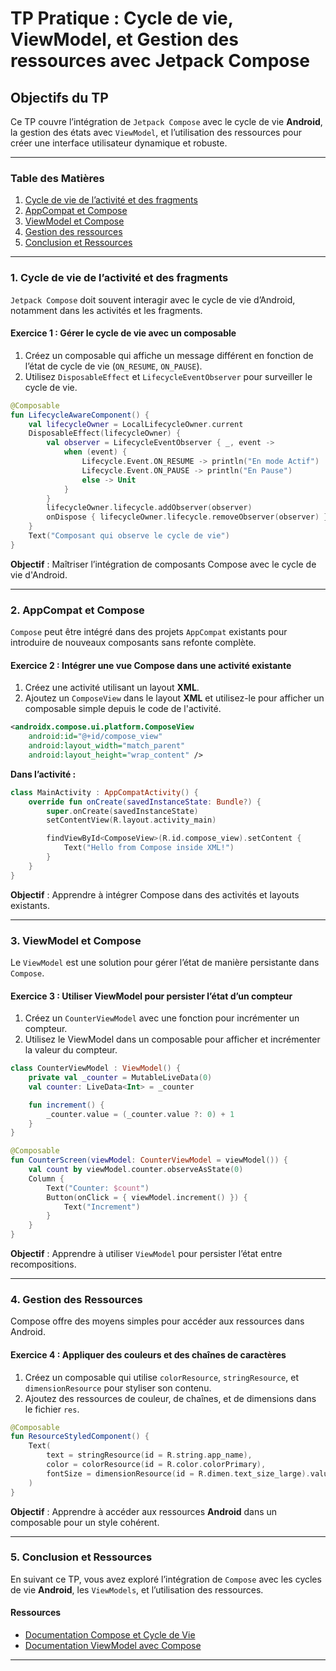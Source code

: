 
# TP Pratique : Cycle de vie, ViewModel, et Gestion des ressources avec Jetpack Compose

## Objectifs du TP

Ce TP couvre l’intégration de `Jetpack Compose` avec le cycle de vie **Android**, la gestion des états avec `ViewModel`, et l’utilisation des ressources pour créer une interface utilisateur dynamique et robuste.

---

### Table des Matières

1. [Cycle de vie de l’activité et des fragments](#1-cycle-de-vie-de-lactivité-et-des-fragments)
2. [AppCompat et Compose](#2-appcompat-et-compose)
3. [ViewModel et Compose](#3-viewmodel-et-compose)
4. [Gestion des ressources](#4-gestion-des-ressources)
5. [Conclusion et Ressources](#5-conclusion-et-ressources)

---

### 1. Cycle de vie de l’activité et des fragments

`Jetpack Compose` doit souvent interagir avec le cycle de vie d’Android, notamment dans les activités et les fragments.

#### Exercice 1 : Gérer le cycle de vie avec un composable

1. Créez un composable qui affiche un message différent en fonction de l’état de cycle de vie (`ON_RESUME`, `ON_PAUSE`).
2. Utilisez `DisposableEffect` et `LifecycleEventObserver` pour surveiller le cycle de vie.

```kotlin
@Composable
fun LifecycleAwareComponent() {
    val lifecycleOwner = LocalLifecycleOwner.current
    DisposableEffect(lifecycleOwner) {
        val observer = LifecycleEventObserver { _, event ->
            when (event) {
                Lifecycle.Event.ON_RESUME -> println("En mode Actif")
                Lifecycle.Event.ON_PAUSE -> println("En Pause")
                else -> Unit
            }
        }
        lifecycleOwner.lifecycle.addObserver(observer)
        onDispose { lifecycleOwner.lifecycle.removeObserver(observer) }
    }
    Text("Composant qui observe le cycle de vie")
}
```

**Objectif** : Maîtriser l’intégration de composants Compose avec le cycle de vie d'Android.

---

### 2. AppCompat et Compose

`Compose` peut être intégré dans des projets `AppCompat` existants pour introduire de nouveaux composants sans refonte complète.

#### Exercice 2 : Intégrer une vue Compose dans une activité existante

1. Créez une activité utilisant un layout **XML**.
2. Ajoutez un `ComposeView` dans le layout **XML** et utilisez-le pour afficher un composable simple depuis le code de l'activité.

```xml
<androidx.compose.ui.platform.ComposeView
    android:id="@+id/compose_view"
    android:layout_width="match_parent"
    android:layout_height="wrap_content" />
```

**Dans l’activité :**

```kotlin
class MainActivity : AppCompatActivity() {
    override fun onCreate(savedInstanceState: Bundle?) {
        super.onCreate(savedInstanceState)
        setContentView(R.layout.activity_main)

        findViewById<ComposeView>(R.id.compose_view).setContent {
            Text("Hello from Compose inside XML!")
        }
    }
}
```

**Objectif** : Apprendre à intégrer Compose dans des activités et layouts existants.

---

### 3. ViewModel et Compose

Le `ViewModel` est une solution pour gérer l’état de manière persistante dans `Compose`.

#### Exercice 3 : Utiliser ViewModel pour persister l’état d’un compteur

1. Créez un `CounterViewModel` avec une fonction pour incrémenter un compteur.
2. Utilisez le ViewModel dans un composable pour afficher et incrémenter la valeur du compteur.

```kotlin
class CounterViewModel : ViewModel() {
    private val _counter = MutableLiveData(0)
    val counter: LiveData<Int> = _counter

    fun increment() {
        _counter.value = (_counter.value ?: 0) + 1
    }
}

@Composable
fun CounterScreen(viewModel: CounterViewModel = viewModel()) {
    val count by viewModel.counter.observeAsState(0)
    Column {
        Text("Counter: $count")
        Button(onClick = { viewModel.increment() }) {
            Text("Increment")
        }
    }
}
```

**Objectif** : Apprendre à utiliser `ViewModel` pour persister l’état entre recompositions.

---

### 4. Gestion des Ressources

Compose offre des moyens simples pour accéder aux ressources dans Android.

#### Exercice 4 : Appliquer des couleurs et des chaînes de caractères

1. Créez un composable qui utilise `colorResource`, `stringResource`, et `dimensionResource` pour styliser son contenu.
2. Ajoutez des ressources de couleur, de chaînes, et de dimensions dans le fichier `res`.

```kotlin
@Composable
fun ResourceStyledComponent() {
    Text(
        text = stringResource(id = R.string.app_name),
        color = colorResource(id = R.color.colorPrimary),
        fontSize = dimensionResource(id = R.dimen.text_size_large).value.sp
    )
}
```

**Objectif** : Apprendre à accéder aux ressources **Android** dans un composable pour un style cohérent.

---

### 5. Conclusion et Ressources

En suivant ce TP, vous avez exploré l’intégration de `Compose` avec les cycles de vie **Android**, les `ViewModels`, et l’utilisation des ressources.

#### Ressources

- [Documentation Compose et Cycle de Vie](https://developer.android.com/jetpack/compose/lifecycle)
- [Documentation ViewModel avec Compose](https://developer.android.com/topic/libraries/architecture/viewmodel)

---